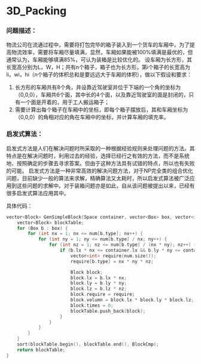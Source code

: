 # 3D_Packing
### 问题描述：
物流公司在流通过程中，需要将打包完毕的箱子装入到一个货车的车厢中，为了提高物流效率，需要将车厢尽量填满，显然，车厢如果能被100%填满是最优的，但通常认为，车厢能够填满85%，可认为装箱是比较优化的。
设车厢为长方形，其长宽高分别为L，W，H；共有n个箱子，箱子也为长方形，第i个箱子的长宽高为li，wi，hi（n个箱子的体积总和是要远远大于车厢的体积），做以下假设和要求：
1. 长方形的车厢共有8个角，并设靠近驾驶室并位于下端的一个角的坐标为（0,0,0），车厢共6个面，其中长的4个面，以及靠近驾驶室的面是封闭的，只有一个面是开着的，用于工人搬运箱子；
2. 需要计算出每个箱子在车厢中的坐标，即每个箱子摆放后，其和车厢坐标为（0,0,0）的角相对应的角在车厢中的坐标，并计算车厢的填充率。
### 启发式算法：
启发式方法是人们在解决问题时所采取的一种根据经验规则来处理问题的方法。其特点是在解决问题时，利用过去的经验，选择已经行之有效的方法，而不是系统地、按照确定的步骤去寻求答案。但由于这种方法具有试错的特点，所以也有失败的可能。
启发式方法是一种非常高效的解决问题方法，对于NP完全类的组合优化问题，目前缺少一般的算法来求解，精确算法又太耗时，所以启发式算法被广泛应用到这些问题的求解中。对于装箱问题亦是如此，自从该问题被提出以来，已经有很多启发式算法应用其中。

具体代码：
```cpp
vector<Block> GenSimpleBlock(Space container, vector<Box> box, vector<int> num) {
	vector<Block> blockTable;
	for (Box b : box) {
		for (int nx = 1; nx <= num[b.type]; nx++) {
			for (int ny = 1; ny <= num[b.type] / nx; ny++) {
				for (int nz = 1; nz <= num[b.type] / (nx * ny); nz++) {
					if (b.lx * nx <= container.lx && b.ly * ny <= container.ly && b.lz * nz <= container.lz) {
						vector<int> require(num.size());
						require[b.type] = nx * ny * nz;

						Block block;
						block.lx = b.lx * nx;
						block.ly = b.ly * ny;
						block.lz = b.lz * nz;
						block.require = require;
						block.volumn = block.lx * block.ly * block.lz;
						block.times = 0;
						blockTable.push_back(block);
					}
				}
			}
		}
	}
	sort(blockTable.begin(), blockTable.end(), BlockCmp);
	return blockTable;
}
```
